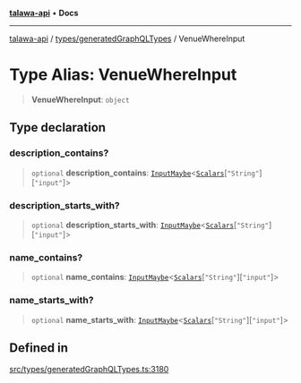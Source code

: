 [**talawa-api**](../../../README.md) • **Docs**

***

[talawa-api](../../../modules.md) / [types/generatedGraphQLTypes](../README.md) / VenueWhereInput

# Type Alias: VenueWhereInput

> **VenueWhereInput**: `object`

## Type declaration

### description\_contains?

> `optional` **description\_contains**: [`InputMaybe`](InputMaybe.md)\<[`Scalars`](Scalars.md)\[`"String"`\]\[`"input"`\]\>

### description\_starts\_with?

> `optional` **description\_starts\_with**: [`InputMaybe`](InputMaybe.md)\<[`Scalars`](Scalars.md)\[`"String"`\]\[`"input"`\]\>

### name\_contains?

> `optional` **name\_contains**: [`InputMaybe`](InputMaybe.md)\<[`Scalars`](Scalars.md)\[`"String"`\]\[`"input"`\]\>

### name\_starts\_with?

> `optional` **name\_starts\_with**: [`InputMaybe`](InputMaybe.md)\<[`Scalars`](Scalars.md)\[`"String"`\]\[`"input"`\]\>

## Defined in

[src/types/generatedGraphQLTypes.ts:3180](https://github.com/PalisadoesFoundation/talawa-api/blob/3bacbf38707ebd3e3e5f1bc5b4cc7aa3b2adc169/src/types/generatedGraphQLTypes.ts#L3180)
